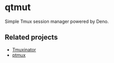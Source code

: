 # qtmut

Simple Tmux session manager powered by Deno.

## Related projects

- [Tmuxinator](https://github.com/tmuxinator/tmuxinator)
- [ptmux](https://github.com/pocke/ptmux)
